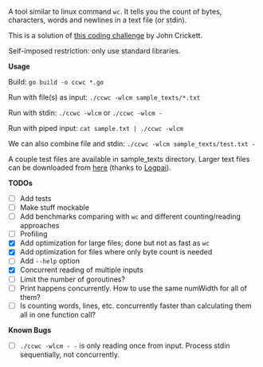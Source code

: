 A tool similar to linux command `wc`. It tells you the count of bytes, characters, words and newlines in a text file (or stdin).


This is a solution of [this coding challenge](https://codingchallenges.fyi/challenges/challenge-wc/) by John Crickett.

Self-imposed restriction: only use standard libraries.

**Usage**

Build: `go build -o ccwc *.go`

Run with file(s) as input: `./ccwc -wlcm sample_texts/*.txt`

Run with stdin: `./ccwc -wlcm` or `./ccwc -wlcm -`

Run with piped input: `cat sample.txt | ./ccwc -wlcm`

We can also combine file and stdin: `./ccwc -wlcm sample_texts/test.txt -`

A couple test files are available in sample_texts directory. Larger text files can be downloaded from [here](https://zenodo.org/records/8196385) (thanks to [Logpai](https://github.com/logpai)).

**TODOs**

- [ ] Add tests
- [ ] Make stuff mockable
- [ ] Add benchmarks comparing with `wc` and different counting/reading approaches
- [ ] Profiling
- [x] Add optimization for large files; done but not as fast as `wc`
- [x] Add optimization for files where only byte count is needed
- [ ] Add `--help` option
- [x] Concurrent reading of multiple inputs
- [ ] Limit the number of goroutines?
- [ ] Print happens concurrently. How to use the same numWidth for all of them?
- [ ] Is counting words, lines, etc. concurrently faster than calculating them all in one function call?

**Known Bugs**

- [ ] `./ccwc -wlcm - -` is only reading once from input. Process stdin sequentially, not concurrently.